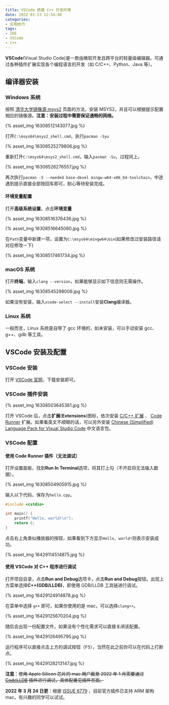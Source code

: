 ```yaml
---
title: VSCode 搭建 C++ 开发环境
date: 2022-01-23 12:54:48
categories:
- 实用技巧
tags:
- IDE
- VSCode
- C++
---
```

**VSCode**(Visual Studio Code)是一款由微软开发且跨平台的轻量级编辑器。可通过各种插件扩展实现各个编程语言的开发（如 C/C++、Python、Java 等）。

<!-- more -->

## 编译器安装

### Windows 系统

按照 [清华大学镜像源 msys2](https://mirrors.tuna.tsinghua.edu.cn/help/msys2/) 页面的方法，安装 MSYS2，并且可以根据提示配置相应的镜像源。**注意：安装过程中需要保证通畅的网络。**

{% asset_img 16308512143077.jpg %}

打开`C:\msys64\msys2_shell.cmd`，执行`pacman -Syu`

{% asset_img 16308525279806.jpg %}

重新打开`C:\msys64\msys2_shell.cmd`，输入`pacman -Su`，过程同上。

{% asset_img 16308526276557.jpg %}

再次执行`pacman -S --needed base-devel mingw-w64-x86_64-toolchain`，中途遇到提示直接全部按回车即可，耐心等待安装完成。

#### 环境变量配置

打开**高级系统设置**，点击**环境变量**

{% asset_img 16308516376436.jpg %}

{% asset_img 16308516645060.jpg %}

在`Path`变量中新建一项，设置为`C:\msys64\mingw64\bin`(如果修改过安装路径请对应修改一下)

{% asset_img 16308517461734.jpg %}

### macOS 系统

打开**终端**，输入`clang --version`，如果能够显示如下信息则无需操作。

{% asset_img 16308545298009.jpg %}

如果没有安装，输入`xcode-select --install`安装**Clang**编译器。

### Linux 系统

一般而言，Linux 系统是自带了 gcc 环境的，如未安装，可以手动安装 gcc、g++、gdb 等工具。

## VSCode 安装及配置

### VSCode 安装

打开 [VSCode 官网](https://code.visualstudio.com/)，下载安装即可。

### VSCode 插件安装

{% asset_img 16308503645361.jpg %}

打开 VSCode 后，点击**扩展**(**Extensions**)图标，依次安装 [C/C++ 扩展](https://marketplace.visualstudio.com/items?itemName=ms-vscode.cpptools) 、 [Code Runner](https://marketplace.visualstudio.com/items?itemName=formulahendry.code-runner) 扩展。如果看英文不顺眼的话，可以另外安装 [Chinese (Simplified) Language Pack for Visual Studio Code](https://marketplace.visualstudio.com/items?itemName=MS-CEINTL.vscode-language-pack-zh-hans) 中文语言包。

### VSCode 配置

#### 使用 Code Runner 插件（无法调试）

打开设置面板，找到**Run In Terminal**选项，将其打上勾（不开启将无法输入数据）。

{% asset_img 16308504905915.jpg %}

输入以下代码，保存为`hello.cpp`。

```cpp
#include <cstdio>

int main() {
    printf("Hello, world!\n");
    return 0;
}
```

点击右上角类似播放器的按钮，如果看到下方显示`Hello, world!`则表示安装成功。

{% asset_img 16429114514875.jpg %}

#### 使用 VSCode 对 C++ 程序进行调试

打开项目目录，点击**Run and Debug**选项卡，点击**Run and Debug**按钮。出现上方菜单选择**C++(GDB/LLDB)**，即使用 GDB/LLDB 工具链进行调试。

{% asset_img 16429124914878.jpg %}

在菜单中选择 `g++` 即可，如果你使用的是 mac，可以选择`clang++`。

{% asset_img 16429125670204.jpg %}

随后会出现一份配置文件，如果没有个性化需求可以直接关闭该配置。

{% asset_img 16429126495795.jpg %}

运行程序可以直接点击上方的调试按钮（<kbd>F5</kbd>），当然在此之前你可以在代码上打断点。

{% asset_img 16429128213147.jpg %}

**注意**：~~使用 Apple Silicon 芯片的 mac 用户截至 2022 年 1 月需要通过 [CodeLLDB](https://marketplace.visualstudio.com/items?itemName=vadimcn.vscode-lldb) 插件进行调试，具体配置见插件页面。~~

**2022 年 3 月 24 日更**：根据 [ISSUE 6779](https://github.com/microsoft/vscode-cpptools/issues/6779) ，目前官方插件已支持 ARM 架构 mac，有兴趣的同学可以试试。
